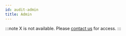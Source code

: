 ```yaml
---
id: audit-admin
title: Admin
---
```


:::note
X is not available. Please [contact us](mailto:support@phasetwo.io) for access.
:::
